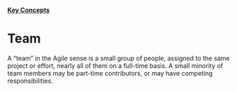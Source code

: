#### [Key Concepts](/key-concepts.md)

# Team

A “team” in the Agile sense is a small group of people, assigned to the same project or effort, nearly all of them on a full-time basis. A small minority of team members may be part-time contributors, or may have competing responsibilities.
